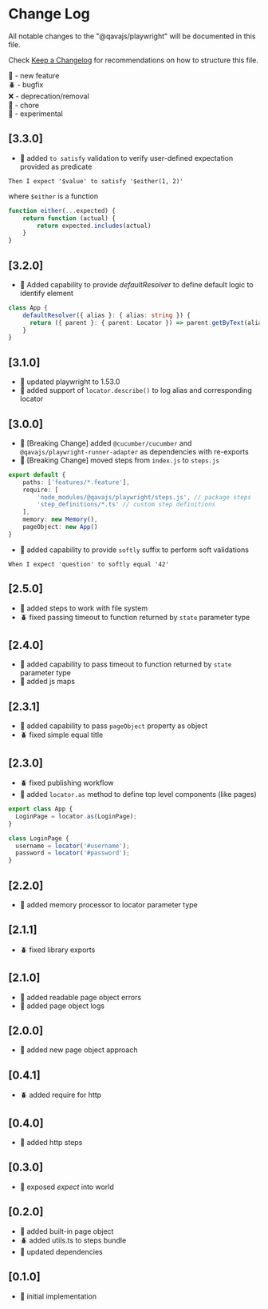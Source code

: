 # Change Log

All notable changes to the "@qavajs/playwright" will be documented in this file.

Check [Keep a Changelog](http://keepachangelog.com/) for recommendations on how to structure this file.

:rocket: - new feature  
:beetle: - bugfix  
:x: - deprecation/removal  
:pencil: - chore  
:microscope: - experimental

## [3.3.0]
- :rocket: added `to satisfy` validation to verify user-defined expectation provided as predicate
```Gherkin
Then I expect '$value' to satisfy '$either(1, 2)'
```
where `$either` is a function
```typescript
function either(...expected) {
    return function (actual) {
        return expected.includes(actual)
    }
}
```

## [3.2.0]
- :rocket: Added capability to provide _defaultResolver_ to define default logic to identify element
```typescript
class App {
    defaultResolver({ alias }: { alias: string }) {
      return ({ parent }: { parent: Locator }) => parent.getByText(alias);
    }
}
```

## [3.1.0]
- :rocket: updated playwright to 1.53.0
- :rocket: added support of `locator.describe()` to log alias and corresponding locator

## [3.0.0]
- :rocket: [Breaking Change] added `@cucumber/cucumber` and `@qavajs/playwright-runner-adapter` as dependencies with re-exports
- :rocket: [Breaking Change] moved steps from `index.js` to `steps.js`
```typescript
export default {
    paths: ['features/*.feature'],
    require: [
        'node_modules/@qavajs/playwright/steps.js', // package steps
        'step_definitions/*.ts' // custom step definitions
    ],
    memory: new Memory(),
    pageObject: new App()
}
```
- :rocket: added capability to provide `softly` suffix to perform soft validations
```gherkin
When I expect 'question' to softly equal '42'
```

## [2.5.0]
- :rocket: added steps to work with file system
- :beetle: fixed passing timeout to function returned by `state` parameter type

## [2.4.0]
- :rocket: added capability to pass timeout to function returned by `state` parameter type
- :rocket: added js maps

## [2.3.1]
- :rocket: added capability to pass `pageObject` property as object
- :beetle: fixed simple equal title

## [2.3.0]
- :beetle: fixed publishing workflow
- :rocket: added `locator.as` method to define top level components (like pages)
```typescript
export class App {
  LoginPage = locator.as(LoginPage);
}

class LoginPage {
  username = locator('#username');
  password = locator('#password');
}
```

## [2.2.0]
- :rocket: added memory processor to locator parameter type

## [2.1.1]
- :beetle: fixed library exports

## [2.1.0]
- :rocket: added readable page object errors
- :rocket: added page object logs

## [2.0.0]
- :rocket: added new page object approach

## [0.4.1]
- :beetle: added require for http

## [0.4.0]
- :rocket: added http steps

## [0.3.0]
- :rocket: exposed _expect_ into world

## [0.2.0]
- :rocket: added built-in page object
- :beetle: added utils.ts to steps bundle
- :pencil: updated dependencies
 
## [0.1.0]
- :rocket: initial implementation

